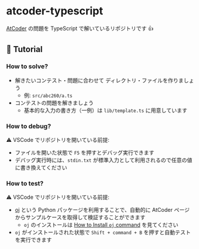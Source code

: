 # atcoder-typescript

[AtCoder](https://atcoder.jp/) の問題を TypeScript で解いているリポジトリです :+1:

## :beginner: Tutorial

### How to solve?

- 解きたいコンテスト・問題に合わせて ディレクトリ・ファイルを作りましょう
  - 例: `src/abc260/a.ts`
- コンテストの問題を解きましょう
  - 基本的な入力の書き方（一例）は `lib/template.ts` に用意しています

### How to debug?

:warning: VSCode でリポジトリを開いている前提:

- ファイルを開いた状態で `F5` を押すとデバッグ実行できます
- デバッグ実行時には、`stdin.txt` が標準入力として利用されるので任意の値に書き換えてください

### How to test?

:warning: VSCode でリポジトリを開いている前提:

- [oj](https://github.com/online-judge-tools/oj/blob/master/docs/getting-started.ja.md) という Python パッケージを利用することで、自動的に AtCoder ページからサンプルケースを取得して検証することができます
  - `oj` のインストールは [How to Install `oj` command](https://github.com/online-judge-tools/oj/blob/master/docs/INSTALL.ja.md) を見てください
- `oj` がインストールされた状態で `Shift + command + B` を押すと自動テストを実行できます
